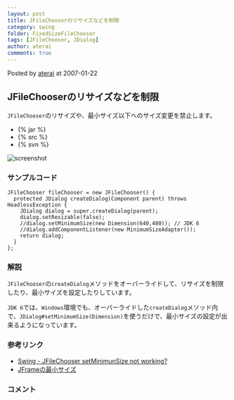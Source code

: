 ```yaml
---
layout: post
title: JFileChooserのリサイズなどを制限
category: swing
folder: FixedSizeFileChooser
tags: [JFileChooser, JDialog]
author: aterai
comments: true
---
```


Posted by [aterai](http://terai.xrea.jp/aterai.html) at 2007-01-22

## JFileChooserのリサイズなどを制限
`JFileChooser`のリサイズや、最小サイズ以下へのサイズ変更を禁止します。

- {% jar %}
- {% src %}
- {% svn %}

<!-- dummy comment line for breaking list -->

![screenshot](https://lh6.googleusercontent.com/_9Z4BYR88imo/TQTM16q-C_I/AAAAAAAAAZ0/i21vjp9vPjc/s800/FixedSizeFileChooser.png)

### サンプルコード
<pre class="prettyprint"><code>JFileChooser fileChooser = new JFileChooser() {
  protected JDialog createDialog(Component parent) throws HeadlessException {
    JDialog dialog = super.createDialog(parent);
    dialog.setResizable(false);
    //dialog.setMinimumSize(new Dimension(640,480)); // JDK 6
    //dialog.addComponentListener(new MinimumSizeAdapter());
    return dialog;
  }
};
</code></pre>

### 解説
`JFileChooser`の`createDialog`メソッドをオーバーライドして、リサイズを制限したり、最小サイズを設定したりしています。

`JDK 6`では、`Windows`環境でも、オーバーライドした`createDialog`メソッド内で、`JDialog#setMinimumSize(Dimension)`を使うだけで、最小サイズの設定が出来るようになっています。

### 参考リンク
- [Swing - JFileChooser setMinimunSize not working?](https://forums.oracle.com/thread/1374445)
- [JFrameの最小サイズ](http://terai.xrea.jp/Swing/MinimumFrame.html)

<!-- dummy comment line for breaking list -->

### コメント
